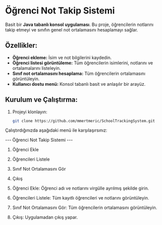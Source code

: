 # Öğrenci Not Takip Sistemi

Basit bir **Java tabanlı konsol uygulaması**. Bu proje, öğrencilerin notlarını takip etmeyi ve sınıfın genel not ortalamasını hesaplamayı sağlar.

## Özellikler:
- **Öğrenci ekleme:** İsim ve not bilgilerini kaydedin.
- **Öğrenci listesi görüntüleme:** Tüm öğrencilerin isimlerini, notlarını ve ortalamalarını listeleyin.
- **Sınıf not ortalamasını hesaplama:** Tüm öğrencilerin ortalamasını görüntüleyin.
- **Kullanıcı dostu menü:** Konsol tabanlı basit ve anlaşılır bir arayüz.

## Kurulum ve Çalıştırma:
1. Projeyi klonlayın:
   ```bash
   git clone https://github.com/mmertmeric/SchoolTrackingSystem.git

Çalıştırdığınızda aşağıdaki menü ile karşılaşırsınız:

--- Öğrenci Not Takip Sistemi ---
1. Öğrenci Ekle
2. Öğrencileri Listele
3. Sınıf Not Ortalamasını Gör
4. Çıkış


1. Öğrenci Ekle: Öğrenci adı ve notlarını virgülle ayrılmış şekilde girin.
2. Öğrencileri Listele: Tüm kayıtlı öğrencileri ve notlarını görüntüleyin.
3. Sınıf Not Ortalamasını Gör: Tüm öğrencilerin ortalamasını görüntüleyin.
4. Çıkış: Uygulamadan çıkış yapar.
